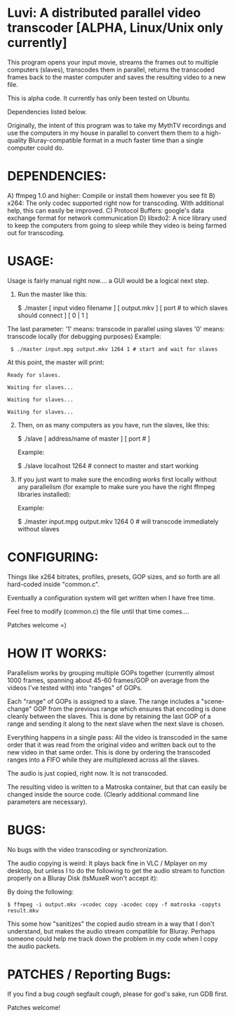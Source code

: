 Luvi: A distributed parallel video transcoder [ALPHA, Linux/Unix only currently]
=============================================

This program opens your input movie, streams the frames out to 
multiple computers (slaves), transcodes them in parallel, 
returns the transcoded frames back to the master computer and 
saves the resulting video to a new file.

This is alpha code. It currently has only been tested on Ubuntu.

Dependencies listed below.

Originally, the intent of this program was to take my MythTV 
recordings and use the computers in my house in parallel to convert 
them them to a high-quality Bluray-compatible format in a much 
faster time than a single computer could do.

DEPENDENCIES:
=============================================

A) ffmpeg 1.0 and higher: Compile or install them however you see fit
B) x264: The only codec supported right now for transcoding. With additional help, this can easily be improved.
C) Protocol Buffers: google's data exchange format for network communication
D) libxdo2: A nice library used to keep the computers from going to sleep
	    while they video is being farmed out for transcoding.

USAGE:
=============================================
Usage is fairly manual right now.... a GUI would be a logical next step.

1. Run the master like this:

     $ ./master [ input video filename ] [ output.mkv ] [ port # to which slaves should connect ] [ 0 | 1 ]
    
The last parameter:
			'1' means: transcode in parallel using slaves
			'0' means: transcode locally (for debugging purposes)
	Example:
	   
     $ ./master input.mpg output.mkv 1264 1 # start and wait for slaves

At this point, the master will print:

    Ready for slaves.
    
    Waiting for slaves...
    
    Waiting for slaves...
    
    Waiting for slaves...

2. Then, on as many computers as you have, run the slaves, like this:

    $ ./slave [ address/name of master ] [ port # ]

	Example:
	  
    $ ./slave localhost 1264 # connect to master and start working

3. If you just want to make sure the encoding *works* first locally
   without any parallelism (for example to make sure you have the right
   ffmpeg libraries installed):

	Example:
  
    $ ./master input.mpg output.mkv 1264 0  # will transcode immediately without slaves

CONFIGURING:
=============================================

Things like x264 bitrates, profiles, presets, GOP sizes, and so forth
are all hard-coded inside "common.c".

Eventually a configuration system will get written when I have free time.

Feel free to modify (common.c) the file until that time comes....

Patches welcome =)

HOW IT WORKS:
======================================

Parallelism works by grouping multiple GOPs together (currently almost 1000 frames,
spanning about 45-60 frames/GOP on average from the videos I've tested with) 
into "ranges" of GOPs.

Each "range" of GOPs is assigned to a slave. The range includes a "scene-change" GOP from
the previous range which ensures that encoding is done cleanly between the slaves. This
is done by retaining the last GOP of a range and sending it along to the next slave when
the next slave is chosen.

Everything happens in a single pass: All the video is transcoded in the same order
that it was read from the original video and written back out to the new video in that same
order. This is done by ordering the transcoded ranges into a FIFO while they are multiplexed
across all the slaves.

The audio is just copied, right now. It is not transcoded.

The resulting video is written to a Matroska container, but that can easily be changed inside the source code. (Clearly additional command line parameters are necessary).

BUGS:
======================================
No bugs with the video transcoding or synchronization.

The audio copying is weird: It plays back fine in VLC / Mplayer on my desktop,
but unless I to do the following to get the audio stream to function
properly on a Bluray Disk (tsMuxeR won't accept it):

By doing the following:

    $ ffmpeg -i output.mkv -vcodec copy -acodec copy -f matroska -copyts result.mkv

This some how "sanitizes" the copied audio stream in a way that I don't 
understand, but makes the audio stream compatible for Bluray. Perhaps someone 
could help me track down the problem in my code when I copy the audio packets.

PATCHES / Reporting Bugs:
======================================
If you find a bug *cough* segfault *cough*,
please for god's sake, run GDB first.

Patches welcome!
